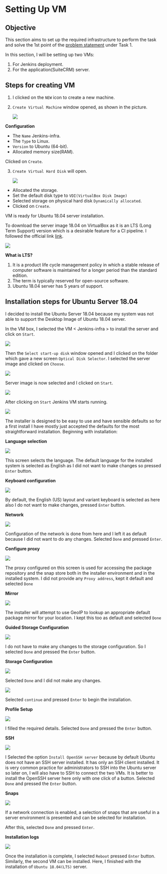 # Setting Up VM

## Objective

This section aims to set up the required infrastructure to perform the task and solve the 1st point of the [problem statement](https://intern-appsecco.netlify.app/problem-statement/) under Task 1.

In this section, I will be setting up two VMs:

1. For Jenkins deployment.
2. For the application(SuiteCRM) server.

## Steps for creating VM

1. I clicked on the `NEW` icon to create a new machine.
2. `Create Virtual Machine` window opened, as shown in the picture.
   
   ![](Images/2020-08-17_23-35.png)

**Configuration**

* The `Name` Jenkins-infra.
* The `Type` to Linux.
* `Version` to Ubuntu (64-bit).
* Allocated memory size(RAM).

Clicked on `Create`.

3. `Create Virtual Hard Disk` will open.
   
   ![](Images/2020-08-17_23-38.png)

* Allocated the storage. 
* Set the default disk type to `VDI(VirtualBox Disk Image)`
* Selected storage on physical hard disk `Dynamically allocated`.
* Clicked on `Create`.

VM is ready for Ubuntu 18.04 server installation.

To download the server image 18.04 on VirtualBox as it is an LTS (Long Term Support) version which is a desirable feature for a CI pipeline. I followed the official link [link](https://releases.ubuntu.com/18.04/).

![](Images/2020-08-18_17-18.png)

**What is LTS?**

1. It is a product life cycle management policy in which a stable release of computer software is maintained for a longer period than the standard edition.
2. The term is typically reserved for open-source software.
3. Ubuntu 18.04 server has 5 years of support.

## Installation steps for Ubuntu Server 18.04

I decided to install the Ubuntu Server 18.04 because my system was not able to support the Desktop Image of Ubuntu 18.04 server.

In the VM box, I selected the VM < Jenkins-infra > to install the server and click on `Start`.

![](Images/jenkins-infra-vm-start.png)

Then the `Select start-up disk` window opened and I clicked on the folder which gave a new screen `Optical Disk Selector`. I selected the server image and clicked on `Choose`.

![](Images/2020-08-18_22-08.png)

Server image is now selected and I clicked on `Start`.

![](Images/2020-08-18_22-09.png)

After clicking on `Start` Jenkins VM starts running.

![](Images/2020-08-18_22-10.png)

The installer is designed to be easy to use and have sensible defaults so for a first install I have mostly just accepted the defaults for the most straightforward installation. Beginning with installation:

**Language selection**

![](Images/2020-08-18_22-12.png)

This screen selects the language. The default language for the installed system is selected as English as I did not want to make changes so pressed `Enter` button.

**Keyboard configuration**

![](Images/2020-08-18_22-13.png)

By default, the English (US) layout and variant keyboard is selected as here also I do not want to make changes, pressed `Enter` button.

**Network**

![](Images/2020-08-18_22-14.png)

 Configuration of the network is done from here and I left it as default because I did not want to do any changes. Selected `Done` and pressed `Enter`.

 **Configure proxy**

![](Images/2020-08-18_22-15.png)

The proxy configured on this screen is used for accessing the package repository and the snap store both in the installer environment and in the installed system. I did not provide any `Proxy address`, kept it default and selected `Done`

**Mirror**

![](Images/2020-08-18_22-15_1.png)

The installer will attempt to use GeoIP to lookup an appropriate default package mirror for your
location. I kept this too as default and selected `Done`  

**Guided Storage Configuration**

![](Images/2020-08-18_22-16.png)

I do not have to make any changes to the storage configuration. So I selected `Done` and 
pressed the `Enter` button.

**Storage Configuration**

![](Images/2020-08-18_22-16_1.png)

Selected `Done` and I did not make any changes.

![](Images/2020-08-18_22-19.png)

Selected `continue` and pressed `Enter` to begin the installation.

**Profile Setup**

![](Images/2020-08-18_22-27.png)

I filled the required details. Selected `Done` and pressed the `Enter` button.

**SSH**

![](Images/2020-08-18_22-27_1.png)

I Selected the option `Install OpenSSH server` because by default Ubuntu does not have an SSH server installed. It has only an SSH client installed. It is very common practice for administrators to SSH into the Ubuntu server so later on, I will also have to SSH to connect the two VMs. It is better to install the OpenSSH server here only with one click of a button.
Selected `Done` and pressed the `Enter` button.

**Snaps**

![](Images/2020-08-18_22-28.png)

If a network connection is enabled, a selection of snaps that are useful in a server environment is presented and can be selected for installation.

After this, selected `Done` and pressed `Enter`.

**Installation logs**

![](Images/2020-08-18_22-29.png)

Once the installation is complete, I selected `Reboot` pressed `Enter` button. Similarly, the second VM can be installed. Here, I finished with the installation of `Ubuntu 18.04(LTS)` server.